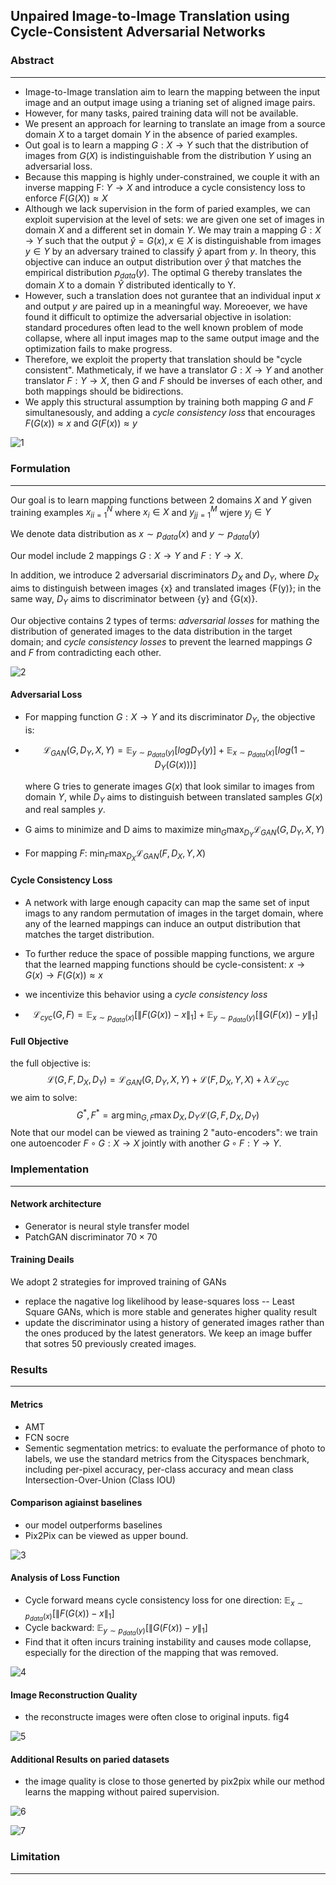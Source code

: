 ## Unpaired Image-to-Image Translation using Cycle-Consistent Adversarial Networks



### Abstract

------

- Image-to-Image translation aim to learn the mapping between the input image and an output image using a trianing set of aligned image pairs.
- However, for many tasks, paired training data will not be available.
- We present an approach for learning to translate an image from a source domain $X$ to a target domain $Y$ in the absence of paried examples.
- Out goal is to learn a mapping $G: X \rightarrow Y$ such that the distribution of images from $G(X)$ is indistinguishable from the distribution $Y$ using an adversarial loss.
- Because this mapping is highly under-constrained, we couple it with an inverse mapping F: $Y \rightarrow X$ and introduce a cycle consistency loss to enforce $F(G(X)) \approx X$
- Although we lack supervision in the form of paried examples, we can exploit supervision at the level of sets: we are given one set of images in domain $X$ and a different set in domain $Y$. We may train a mapping $G: X \rightarrow Y$ such that the output $\hat{y} = G(x), x \in X$ is distinguishable from images $y \in Y$ by an adversary trained to classify $\hat{y}$ apart from $y$. In theory, this objective can induce an output distribution over $\hat{y}$ that matches the empirical distribution $p_{data}(y)$. The optimal G thereby translates the domain $X$ to a domain $\hat{Y}$ distributed identically to Y.
- However, such a translation does not gurantee that an individual input $x$ and output $y$ are paired up in a meaningful way. Moreoever, we have found it difficult to optimize the adversarial objective in isolation: standard procedures often lead to the well known problem of mode collapse, where all input images map to the same output image and the optimization fails to make progress.
- Therefore, we exploit the property that translation should be "cycle consistent". Mathmeticaly, if we have a translator $G: X \rightarrow Y$ and another translator $F: Y \rightarrow X$, then $G$ and $F$ should be inverses of each other, and both mappings should be bidirections.
- We apply this structural assumption by training both mapping $G$ and $F$ simultanesously, and adding a *cycle consistency loss* that encourages $F(G(x)) \approx x$ and $G(F(x)) \approx y$



![1](./res/1.png)



### Formulation

------

Our goal is to learn mapping functions between 2 domains $X$ and $Y$ given training examples ${x_i}^N_{i=1}$ where $x_i \in X$ and ${y_j}^M_{j=1}$ wjere $y_j \in Y$

We denote data distribution as $x \sim p_{data}(x)$ and $y \sim p_{data}(y)$

Our model include 2 mappings $G: X \rightarrow Y$ and $F: Y \rightarrow X$.

In addition, we introduce 2 adversarial discriminators $D_X$ and $D_Y$, where $D_X$ aims to distinguish between images {x} and translated images {F(y)}; in the same way, $D_Y$ aims to discriminator between {y} and {G(x)}.

Our objective contains 2 types of terms: *adversarial losses* for mathing the distribution of generated images to the data distribution in the target domain; and *cycle consistency losses* to prevent the learned mappings $G$ and $F$ from contradicting each other.



![2](./res/2.png)



#### Adversarial Loss

- For mapping function $G: X \rightarrow Y$ and its discriminator $D_Y$, the objective is:

- $$
  \mathcal{L}_{GAN}(G, D_Y, X, Y) = \mathbb{E}_{y \sim p_{data}(y)}[logD_Y(y)] + \mathbb{E}_{x \sim p_{data}(x)}[log(1 - D_Y(G(x)))]
  $$

  where G tries to generate images $G(x)$ that look similar to images from domain $Y$, while $D_Y$ aims to distinguish between translated samples $G(x)$ and real samples $y$.

- G aims to minimize and D aims to maximize $\min_G\max_{D_Y}\mathcal{L}_{GAN}(G, D_Y, X, Y)​$

- For mapping $F$: $\min_F\max_{D_X}\mathcal{L}_{GAN}(F, D_X, Y, X)$



#### Cycle Consistency Loss

- A network with large enough capacity can map the same set of input imags to any random permutation of images in the target domain, where any of the learned mappings can induce an output distribution that matches the target distribution.

- To further reduce the space of possible mapping functions, we argure that the learned mapping functions should be cycle-consistent: $x \rightarrow G(x) \rightarrow F(G(x)) \approx x$

- we incentivize this behavior using a *cycle consistency loss*

- $$
  \mathcal{L}_{cyc}(G, F) = \mathbb{E}_{x \sim p_{data}(x)}[\|F(G(x)) - x\|_1] + \mathbb{E}_{y \sim p_{data}(y)}[\|G(F(x)) - y\|_1]
  $$



#### Full Objective

the full objective is:
$$
\mathcal{L}(G, F, D_X, D_Y) = \mathcal{L}_{GAN}(G, D_Y, X, Y) + \mathcal{L}(F, D_X, Y, X) + \lambda\mathcal{L}_{cyc}
$$
we aim to solve:
$$
G^*, F^* = \arg\min_{G, F}\max{D_X, D_Y}\mathcal{L}(G, F, D_X, D_Y)
$$
Note that our model can be viewed as training 2 "auto-encoders": we train one autoencoder $F \circ G: X \rightarrow X$ jointly with another $G \circ F: Y \rightarrow Y$.



### Implementation

------

#### Network architecture

- Generator is neural style transfer model
- PatchGAN discriminator $70 \times 70$



#### Training Deails

We adopt 2 strategies for improved training of GANs

- replace the nagative log likelihood by lease-squares loss -- Least Square GANs, which is more stable and generates higher quality result
- update the discriminator using a history of generated images rather than the ones produced by the latest generators. We keep an image buffer that sotres 50 previously created images.



### Results

------

#### Metrics

- AMT
- FCN socre
- Sementic segmentation metrics: to evaluate the performance of photo to labels, we use the standard metrics from the Cityspaces benchmark, including per-pixel accuracy, per-class accuracy and mean class Intersection-Over-Union (Class IOU)



#### Comparison agiainst baselines

- our model outperforms baselines
- Pix2Pix can be viewed as upper bound.

![3](./res/3.png)



#### Analysis of Loss Function

- Cycle forward means cycle consistency loss for one direction: $\mathbb{E}_{x \sim p_{data}(x)}[\|F(G(x)) - x\|_1]$
- Cycle backward: $\mathbb{E}_{y \sim p_{data}(y)}[\|G(F(x)) - y\|_1]$
- Find that it often incurs training instability and causes mode collapse, especially for the direction of the mapping that was removed. 

![4](./res/4.png)





#### Image Reconstruction Quality

- the reconstructe images were often close to original inputs. fig4

![5](./res/5.png)





#### Additional Results on paried datasets

- the image quality is close to those generted by pix2pix while our method learns the mapping without paired supervision.

![6](./res/6.png)

![7](./res/7.png)







### 

### Limitation

------




